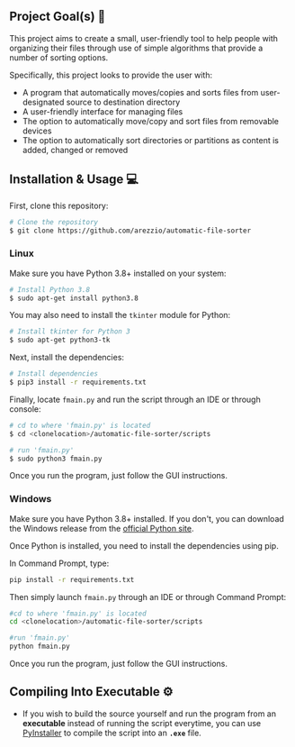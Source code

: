 
## Project Goal(s) 🎯

This project aims to create a small, user-friendly tool to help people with organizing their files through use of simple algorithms that provide a number of sorting options.

Specifically, this project looks to provide the user with:

- A program that automatically moves/copies and sorts files from user-designated source to destination directory
- A user-friendly interface for managing files
- The option to automatically move/copy and sort files from removable devices
- The option to automatically sort directories or partitions as content is added, changed or removed

## Installation & Usage 💻

First, clone this repository:
```bash
# Clone the repository
$ git clone https://github.com/arezzio/automatic-file-sorter
```

### Linux

Make sure you have Python 3.8+ installed on your system:
```bash
# Install Python 3.8
$ sudo apt-get install python3.8
```

You may also need to install the `tkinter` module for Python:
```bash
# Install tkinter for Python 3
$ sudo apt-get python3-tk
```

Next, install the dependencies:
```bash
# Install dependencies
$ pip3 install -r requirements.txt
```

Finally, locate ``fmain.py`` and run the script through an IDE or through console:
```bash
# cd to where 'fmain.py' is located
$ cd <clonelocation>/automatic-file-sorter/scripts

# run 'fmain.py'
$ sudo python3 fmain.py
```
Once you run the program, just follow the GUI instructions.

### Windows

Make sure you have Python 3.8+ installed.
If you don't, you can download the Windows release from the [official Python site](https://www.python.org/downloads/windows/).

Once Python is installed, you need to install the dependencies using pip.


In Command Prompt, type:
```bash
pip install -r requirements.txt
```

Then simply launch `fmain.py` through an IDE or through Command Prompt:
```bash
#cd to where 'fmain.py' is located
cd <clonelocation>/automatic-file-sorter/scripts

#run 'fmain.py'
python fmain.py
```
Once you run the program, just follow the GUI instructions.

## Compiling Into Executable ⚙️

- If you wish to build the source yourself and run the program from an **executable** instead of running the script everytime, you can use [PyInstaller](https://www.pyinstaller.org/) to compile the script into an **`.exe`** file.
